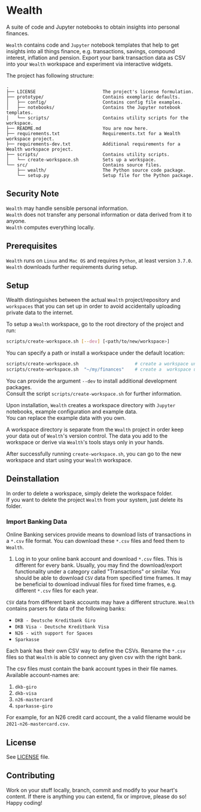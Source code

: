 # Wealth
A suite of code and Jupyter notebooks to obtain insights into personal finances.

`Wealth` contains code and `Jupyter` notebook templates that help to get insights into all things
finance, e.g. transactions, savings, compound interest, inflation and pension.
Export your bank transaction data as CSV into your `Wealth` workspace and experiment via interactive
widgets.

The project has following structure:
```
.
├── LICENSE                         The project's license formulation.
├── prototype/                      Contains exemplaric defaults.
│   ├── config/                     Contains config file examples.
│   ├── notebooks/                  Contains the Jupyter notebook templates.
│   └── scripts/                    Contains utility scripts for the workspace.
├── README.md                       You are now here.
├── requirements.txt                Requirements.txt for a Wealth workspace project.
├── requirements-dev.txt            Additional requirements for a Wealth workspace project.
├── scripts/                        Contains utility scripts.
│   └── create-workspace.sh         Sets up a workspace.
└── src/                            Contains source files.
    ├── wealth/                     The Python source code package.
    └── setup.py                    Setup file for the Python package.
```


## Security Note
`Wealth` may handle sensible personal information.  
`Wealth` does not transfer any personal information or data derived from it to anyone.  
`Wealth` computes everything locally.


## Prerequisites
`Wealth` runs on `Linux` and `Mac OS` and requires `Python`, at least version `3.7.0`.  
`Wealth` downloads further requirements during setup.


## Setup
Wealth distinguishes between the actual `Wealth` project/repository and `workspaces` that you can
set up in order to avoid accidentally uploading private data to the internet.

To setup a `Wealth` workspace, go to the root directory of the project and run:
```bash
scripts/create-workspace.sh [--dev] [<path/to/new/workspace>]
```
You can specify a path or install a workspace under the default location:
```bash
scripts/create-workspace.sh                     # create a workspace under ~/wealth/workspace
scripts/create-workspace.sh  "~/my/finances"    # create a  workspace under ~/my/finances
```

You can provide the argument `--dev` to install additional development packages.  
Consult the script `scripts/create-workspace.sh` for further information.

Upon installation, `Wealth` creates a workspace directory with `Jupyter` notebooks, example
configuration and example data.  
You can replace the example data with you own.  

A workspace directory is separate from the `Wealth` project in order keep your data out of
`Wealth`'s version control. The data you add to the workspace or derive via `Wealth`'s tools stays
only in your hands.

After successfully running `create-workspace.sh`, you can go to the new workspace and start using
your `Wealth` workspace.


## Deinstallation
In order to delete a workspace, simply delete the workspace folder.  
If you want to delete the project `Wealth` from your system, just delete its folder.


### Import Banking Data
Online Banking services provide means to download lists of transactions in a `*.csv` file format.
You can download these `*.csv` files and feed them to `Wealth`.

1. Log in to your online bank account and download `*.csv` files. This is different for every bank.
   Usually, you may find the download/export functionality under a category called "Transactions" or
   similar. You should be able to download `CSV` data from specified time frames. It may be
   beneficial to download indivual files for fixed time frames, e.g. different `*.csv` files for
   each year.

`CSV` data from different bank accounts may have a different structure.
`Wealth` contains parsers for data of the following banks:
- `DKB - Deutsche Kreditbank Giro`
- `DKB Visa - Deutsche Kreditbank Visa`
- `N26 - with support for Spaces`
- `Sparkasse`

Each bank has their own CSV way to define the CSVs. Rename the `*.csv` files so that `Wealth` is
able to connect any given csv with the right bank.

The csv files must contain the bank account types in their file names.  
Available account-names are:
1. `dkb-giro`
2. `dkb-visa`
3. `n26-mastercard`
4. `sparkasse-giro`

For example, for an N26 credit card account, the a valid filename would be
`2021-n26-mastercard.csv`.


## License
See [LICENSE](LICENSE) file.


## Contributing
Work on your stuff locally, branch, commit and modify to your heart's content.
If there is anything you can extend, fix or improve, please do so!
Happy coding!
